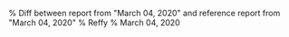 % Diff between report from "March 04, 2020" and reference report from "March 04, 2020"
% Reffy
% March 04, 2020

